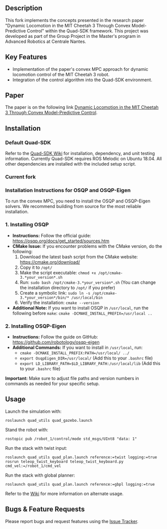 
## Description

This fork implements the concepts presented in the research paper "Dynamic Locomotion in the MIT Cheetah 3 Through Convex Model-Predictive Control" within the Quad-SDK framework. This project was developed as part of the Group Project in the Master's program in Advanced Robotics at Centrale Nantes.

## Key Features

- Implementation of the paper's convex MPC approach for dynamic locomotion control of the MIT Cheetah 3 robot.
- Integration of the control algorithm into the Quad-SDK environment.

## Paper

The paper is on the following link [Dynamic Locomotion in the MIT Cheetah 3 Through Convex Model-Predictive Control](https://dspace.mit.edu/bitstream/handle/1721.1/138000/convex_mpc_2fix.pdf).

## Installation

### Default Quad-SDK
Refer to the [Quad-SDK Wiki](https://github.com/robomechanics/quad-sdk/wiki/1.-Getting-Started-with-Quad-SDK) for installation, dependency, and unit testing information. Currently Quad-SDK requires ROS Melodic on Ubuntu 18.04. All other dependencies are installed with the included setup script.

### Current fork

### Installation Instructions for OSQP and OSQP-Eigen

To run the convex MPC, you need to install the OSQP and OSQP-Eigen solvers. We recommend building from source for the most reliable installation.

### 1. Installing OSQP

* **Instructions:** Follow the official guide: https://osqp.org/docs/get_started/sources.htm
* **CMake Issue:** If you encounter problems with the CMake version, do the following:
    1. Download the latest bash script from the CMake website: https://cmake.org/download/
    2. Copy it to `/opt/`
    3. Make the script executable: `chmod +x /opt/cmake-3.*your_version*.sh`
    4. Run: `sudo bash /opt/cmake-3.*your_version*.sh` (You can change the installation directory to `/opt/` if you prefer)
    5. Create a symbolic link: `sudo ln -s /opt/cmake-3.*your_version*/bin/* /usr/local/bin`
    6. Verify the installation: `cmake --version`
* **Additional Note:** If you want to install OSQP in `/usr/local`, run the following before `make`:  `cmake -DCMAKE_INSTALL_PREFIX=/usr/local ..`

### 2. Installing OSQP-Eigen

* **Instructions:** Follow the guide on GitHub: https://github.com/robotology/osqp-eigen
* **Additional Commands:** If you want to install in `/usr/local`, run:
    * `cmake -DCMAKE_INSTALL_PREFIX:PATH=/usr/local/ ../` 
    * `export OsqpEigen_DIR=/usr/local/` (Add this to your `.bashrc` file)
    * `export LD_LIBRARY_PATH=$LD_LIBRARY_PATH:/usr/local/lib` (Add this to your `.bashrc` file)

**Important:** Make sure to adjust file paths and version numbers in commands as needed for your specific setup.

## Usage

Launch the simulation with:

```
roslaunch quad_utils quad_gazebo.launch
```

Stand the robot with:
```
rostopic pub /robot_1/control/mode std_msgs/UInt8 "data: 1"
```
Run the stack with twist input:
```
roslaunch quad_utils quad_plan.launch reference:=twist logging:=true
rosrun teleop_twist_keyboard teleop_twist_keyboard.py cmd_vel:=/robot_1/cmd_vel
```
Run the stack with global planner:
```
roslaunch quad_utils quad_plan.launch reference:=gbpl logging:=true
```
Refer to the [Wiki](https://github.com/robomechanics/quad-sdk/wiki/2.-Using-the-Software) for more information on alternate usage.

## Bugs & Feature Requests

Please report bugs and request features using the [Issue Tracker](https://github.com/robomechanics/quad-sdk/issues).


[paper]: https://www.andrew.cmu.edu/user/amj1/papers/Quad_SDK_ICRA_Abstract.pdf
[ROS]: http://www.ros.org
[rviz]: http://wiki.ros.org/rviz
[Eigen]: http://eigen.tuxfamily.org
